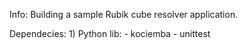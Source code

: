 Info: Building a sample Rubik cube resolver application.

Dependecies:
    1) Python lib:
     - kociemba
     - unittest 